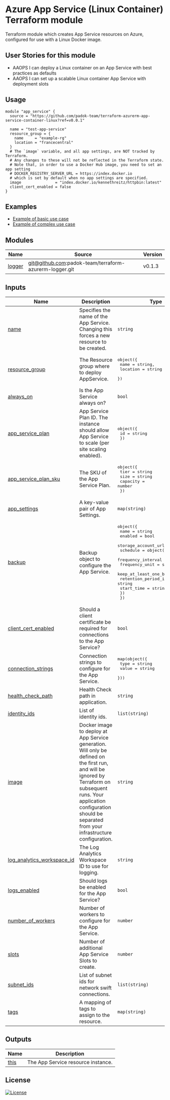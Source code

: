 # Azure App Service (Linux Container) Terraform module

Terraform module which creates App Service resources on Azure, configured for use with a Linux Docker image.

## User Stories for this module

- AAOPS I can deploy a Linux container on an App Service with best practices as defaults
- AAOPS I can set up a scalable Linux container App Service with deployment slots

## Usage

```hcl
module "app_service" {
  source = "https://github.com/padok-team/terraform-azurerm-app-service-container-linux?ref=v0.0.1"

  name = "test-app-service"
  resource_group = {
    name     = "example-rg"
    location = "francecentral"
  }
  # The `image` variable, and all app settings, are NOT tracked by Terraform.
  # Any changes to these will not be reflected in the Terraform state.
  # Note that, in order to use a Docker Hub image, you need to set an app setting
  # DOCKER_REGISTRY_SERVER_URL = https://index.docker.io
  # which is set by default when no app settings are specified.
  image               = "index.docker.io/kennethreitz/httpbin:latest"
  client_cert_enabled = false
}
```

## Examples

- [Example of basic use case](examples/basic/main.tf)
- [Example of complex use case](examples/complex/main.tf)

<!-- BEGIN_TF_DOCS -->
## Modules

| Name | Source | Version |
|------|--------|---------|
| <a name="module_logger"></a> [logger](#module\_logger) | git@github.com:padok-team/terraform-azurerm-logger.git | v0.1.3 |

## Inputs

| Name | Description | Type | Default | Required |
|------|-------------|------|---------|:--------:|
| <a name="input_name"></a> [name](#input\_name) | Specifies the name of the App Service. Changing this forces a new resource to be created. | `string` | n/a | yes |
| <a name="input_resource_group"></a> [resource\_group](#input\_resource\_group) | The Resource group where to deploy AppService. | <pre>object({<br>    name     = string,<br>    location = string<br>  })</pre> | n/a | yes |
| <a name="input_always_on"></a> [always\_on](#input\_always\_on) | Is the App Service always on? | `bool` | `true` | no |
| <a name="input_app_service_plan"></a> [app\_service\_plan](#input\_app\_service\_plan) | App Service Plan ID. The instance should allow App Service to scale (per site scaling enabled). | <pre>object({<br>    id = string<br>  })</pre> | `null` | no |
| <a name="input_app_service_plan_sku"></a> [app\_service\_plan\_sku](#input\_app\_service\_plan\_sku) | The SKU of the App Service Plan. | <pre>object({<br>    tier     = string<br>    size     = string<br>    capacity = number<br>  })</pre> | <pre>{<br>  "capacity": null,<br>  "size": "S1",<br>  "tier": "Standard"<br>}</pre> | no |
| <a name="input_app_settings"></a> [app\_settings](#input\_app\_settings) | A key-value pair of App Settings. | `map(string)` | <pre>{<br>  "DOCKER_REGISTRY_SERVER_URL": "https://index.docker.io"<br>}</pre> | no |
| <a name="input_backup"></a> [backup](#input\_backup) | Backup object to configure the App Service. | <pre>object({<br>    name                = string<br>    enabled             = bool<br>    storage_account_url = string<br>    schedule = object({<br>      frequency_interval       = string<br>      frequency_unit           = string<br>      keep_at_least_one_backup = bool<br>      retention_period_in_days = string<br>      start_time               = string<br>    })<br>  })</pre> | `null` | no |
| <a name="input_client_cert_enabled"></a> [client\_cert\_enabled](#input\_client\_cert\_enabled) | Should a client certificate be required for connections to the App Service? | `bool` | `true` | no |
| <a name="input_connection_strings"></a> [connection\_strings](#input\_connection\_strings) | Connection strings to configure for the App Service. | <pre>map(object({<br>    type  = string<br>    value = string<br>  }))</pre> | `{}` | no |
| <a name="input_health_check_path"></a> [health\_check\_path](#input\_health\_check\_path) | Health Check path in application. | `string` | `"/healthz"` | no |
| <a name="input_identity_ids"></a> [identity\_ids](#input\_identity\_ids) | List of identity ids. | `list(string)` | `[]` | no |
| <a name="input_image"></a> [image](#input\_image) | Docker image to deploy at App Service generation.  Will only be defined on the first run, and will be ignored by Terraform on subsequent runs. Your application configuration should be separated from your infrastructure configuration. | `string` | `"index.docker.io/busybox:latest"` | no |
| <a name="input_log_analytics_workspace_id"></a> [log\_analytics\_workspace\_id](#input\_log\_analytics\_workspace\_id) | The Log Analytics Workspace ID to use for logging. | `string` | `null` | no |
| <a name="input_logs_enabled"></a> [logs\_enabled](#input\_logs\_enabled) | Should logs be enabled for the App Service? | `bool` | `true` | no |
| <a name="input_number_of_workers"></a> [number\_of\_workers](#input\_number\_of\_workers) | Number of workers to configure for the App Service. | `number` | `1` | no |
| <a name="input_slots"></a> [slots](#input\_slots) | Number of additional App Service Slots to create. | `number` | `0` | no |
| <a name="input_subnet_ids"></a> [subnet\_ids](#input\_subnet\_ids) | List of subnet ids for network swift connections. | `list(string)` | `[]` | no |
| <a name="input_tags"></a> [tags](#input\_tags) | A mapping of tags to assign to the resource. | `map(string)` | `{}` | no |

## Outputs

| Name | Description |
|------|-------------|
| <a name="output_this"></a> [this](#output\_this) | The App Service resource instance. |
<!-- END_TF_DOCS -->

## License

[![License](https://img.shields.io/badge/License-Apache_2.0-blue.svg)](https://opensource.org/licenses/Apache-2.0)
